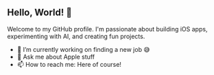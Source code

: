 ## Hello, World! 👋

Welcome to my GitHub profile. I'm passionate about building iOS apps, experimenting with AI, and creating fun projects.

- 🔭 I’m currently working on finding a new job 😅
- 💬 Ask me about Apple stuff
- 📫 How to reach me: Here of course!
